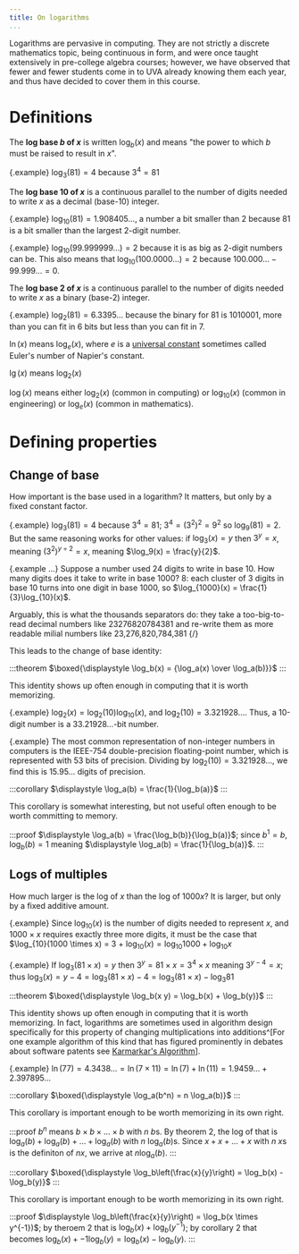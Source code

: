```yaml
---
title: On logarithms
...
```


Logarithms are pervasive in computing.
They are not strictly a discrete mathematics topic, being continuous in form,
and were once taught extensively in pre-college algebra courses;
however, we have observed that fewer and fewer students come in to UVA already knowing them each year,
and thus have decided to cover them in this course.

# Definitions

The **log base $b$ of $x$** is written $\log_b(x)$ and means "the power to which $b$ must be raised to result in $x$".

{.example} $\log_3(81) = 4$ because $3^4 = 81$

The **log base 10 of $x$** is a continuous parallel to the number of digits needed to write $x$ as a decimal (base-10) integer.

{.example} $\log_{10}(81) = 1.908405\dots$, a number a bit smaller than 2 because $81$ is a bit smaller than the largest 2-digit number.

{.example} $\log_{10}(99.999999\dots) = 2$ because it is as big as 2-digit numbers can be. This also means that $\log_{10}(100.0000\dots) = 2$ because $100.000\dots - 99.999\dots = 0$.

The **log base 2 of $x$** is a continuous parallel to the number of digits needed to write $x$ as a binary (base-2) integer.

{.example} $\log_{2}(81) = 6.3395\dots$ because the binary for 81 is 1010001, more than you can fit in 6 bits but less than you can fit in 7.

$\ln(x)$ means $\log_e(x)$, where $e$ is a [universal constant](https://oeis.org/A001113) sometimes called Euler's number of Napier's constant.

$\lg(x)$ means $\log_2(x)$

$\log(x)$ means either $\log_2(x)$ (common in computing) or $\log_{10}(x)$ (common in engineering) or $\log_e(x)$ (common in mathematics).

# Defining properties

## Change of base

How important is the base used in a logarithm? It matters, but only by a fixed constant factor.

{.example} $\log_3(81) = 4$ because $3^4 = 81$; $3^4 = (3^2)^2 = 9^2$ so $\log_9(81) = 2$. But the same reasoning works for other values: if $\log_3(x) = y$ then $3^y = x$, meaning $(3^2)^{y\div 2} = x$, meaning $\log_9(x) = \frac{y}{2}$.

{.example ...} Suppose a number used 24 digits to write in base 10. How many digits does it take to write in base 1000? 8: each cluster of 3 digits in base 10 turns into one digit in base 1000, so $\log_{1000}(x) = \frac{1}{3}\log_{10}(x)$.

Arguably, this is what the thousands separators do: they take a too-big-to-read decimal numbers like 23276820784381 and re-write them as more readable milial numbers like 23,276,820,784,381
{/}

This leads to the change of base identity: 

:::theorem
$\boxed{\displaystyle \log_b(x) = {\log_a(x) \over \log_a(b)}}$
:::

This identity shows up often enough in computing that it is worth memorizing.

{.example} $\log_2(x) = \log_2(10) \log_{10}(x)$, and $\log_2(10) = 3.321928\dots$. Thus, a 10-digit number is a $33.21928\dots$-bit number.

{.example} The most common representation of non-integer numbers in computers is the IEEE-754 double-precision floating-point number, which is represented with 53 bits of precision. Dividing by $\log_2(10) = 3.321928\dots$, we find this is $15.95\dots$ digits of precision.

:::corollary
$\displaystyle \log_a(b) = \frac{1}{\log_b(a)}$
:::

This corollary is somewhat interesting, but not useful often enough to be worth committing to memory.

:::proof
$\displaystyle \log_a(b) = \frac{\log_b(b)}{\log_b(a)}$; since $b^1 = b$, $\log_b(b) = 1$ meaning $\displaystyle \log_a(b) = \frac{1}{\log_b(a)}$.
:::

## Logs of multiples

How much larger is the log of $x$ than the log of $1000 x$? It is larger, but only by a fixed additive amount.

{.example} Since $\log_{10}(x)$ is the number of digits needed to represent $x$, and $1000 \times x$ requires exactly three more digits, it must be the case that $\log_{10}(1000 \times x) = 3 + $\log_{10}(x) = \log_{10}{1000} + \log_{10}{x}$

{.example} If $\log_{3}(81 \times x) = y$ then $3^y = 81 \times x = 3^4 \times x$ meaning $3^{y-4} = x$; thus $\log_{3}(x) = y-4 = \log_{3}(81 \times x) - 4 = \log_{3}(81 \times x) - \log_3{81}$

:::theorem
$\boxed{\displaystyle \log_b(x y) = \log_b(x) + \log_b(y)}$
:::

This identity shows up often enough in computing that it is worth memorizing.
In fact, logarithms are sometimes used in algorithm design specifically for this property of changing multiplications into additions^[For one example algorithm of this kind that has figured prominently in debates about software patents see [Karmarkar's Algorithm](https://en.wikipedia.org/wiki/Karmarkar%27s_algorithm)].

{.example} $\ln(77) = 4.3438\dots = \ln(7 \times 11) = \ln(7) + \ln(11) = 1.9459\dots + 2.397895\dots$ 

:::corollary
$\boxed{\displaystyle \log_a(b^n) = n \log_a(b)}$
:::

This corollary is important enough to be worth memorizing in its own right.

:::proof
$b^n$ means $b \times b \times \dots \times b$ with $n$ $b$s.
By theorem 2, the log of that is $\log_a(b) + \log_a(b) + \dots + \log_a(b)$ with $n$ $\log_a(b)$s.
Since $x + x + \dots + x$ with $n$ $x$s is the definiton of $nx$, we arrive at
$n\log_a(b)$.
:::

:::corollary
$\boxed{\displaystyle \log_b\left(\frac{x}{y}\right) = \log_b(x) - \log_b(y)}$
:::

This corollary is important enough to be worth memorizing in its own right.

:::proof
$\displaystyle \log_b\left(\frac{x}{y}\right) = \log_b(x \times y^{-1})$; by theroem 2 that is $\log_b(x) + \log_b(y^{-1})$; by corollary 2 that becomes $\log_b(x) + -1 \log_b(y) = \log_b(x) - \log_b(y)$.
:::


